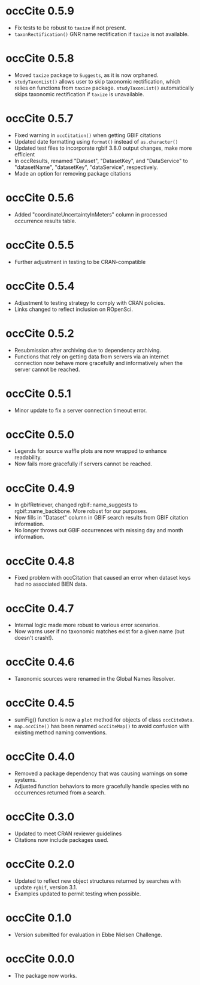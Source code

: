 # occCite 0.5.9

* Fix tests to be robust to `taxize` if not present.
* `taxonRectification()` GNR name rectification if `taxize` is not available.

# occCite 0.5.8

* Moved `taxize` package to `Suggests`, as it is now orphaned.
* `studyTaxonList()` allows user to skip taxonomic rectification, which relies on functions from `taxize` package. `studyTaxonList()` automatically skips taxonomic rectification if `taxize` is unavailable.

# occCite 0.5.7

* Fixed warning in `occCitation()` when getting GBIF citations
* Updated date formatting using `format()` instead of `as.character()`
* Updated test files to incorporate rgbif 3.8.0 output changes, make more efficient
* In occResults, renamed "Dataset", "DatasetKey", and "DataService" to "datasetName", "datasetKey", "dataService", respectively.
* Made an option for removing package citations

# occCite 0.5.6

* Added "coordinateUncertaintyInMeters" column in processed occurrence results table.

# occCite 0.5.5

* Further adjustment in testing to be CRAN-compatible

# occCite 0.5.4

* Adjustment to testing strategy to comply with CRAN policies.
* Links changed to reflect inclusion on ROpenSci.

# occCite 0.5.2

* Resubmission after archiving due to dependency archiving.
* Functions that rely on getting data from servers via an internet connection now behave more gracefully and informatively when the server cannot be reached.

# occCite 0.5.1

* Minor update to fix a server connection timeout error.

# occCite 0.5.0

* Legends for source waffle plots are now wrapped to enhance readability.
* Now fails more gracefully if servers cannot be reached.

# occCite 0.4.9

* In gbifRetriever, changed rgbif::name_suggests to rgbif::name_backbone. More robust for our purposes.
* Now fills in "Dataset" column in GBIF search results from GBIF citation information.
* No longer throws out GBIF occurrences with missing day and month information.

# occCite 0.4.8

* Fixed problem with occCitation that caused an error when dataset keys had no associated BIEN data.

# occCite 0.4.7

* Internal logic made more robust to various error scenarios.
* Now warns user if no taxonomic matches exist for a given name (but doesn't crash!).

# occCite 0.4.6

* Taxonomic sources were renamed in the Global Names Resolver.

# occCite 0.4.5

* sumFig() function is now a `plot` method for objects of class `occCiteData`.
* `map.occCite()` has been renamed `occCiteMap()` to avoid confusion with existing method naming conventions.

# occCite 0.4.0

* Removed a package dependency that was causing warnings on some systems.
* Adjusted function behaviors to more gracefully handle species with no occurrences returned from a search.

# occCite 0.3.0

* Updated to meet CRAN reviewer guidelines
* Citations now include packages used.

# occCite 0.2.0

* Updated to reflect new object structures returned by searches with update `rgbif`, version 3.1.
* Examples updated to permit testing when possible.

# occCite 0.1.0

* Version submitted for evaluation in Ebbe Nielsen Challenge.

# occCite 0.0.0

* The package now works.
